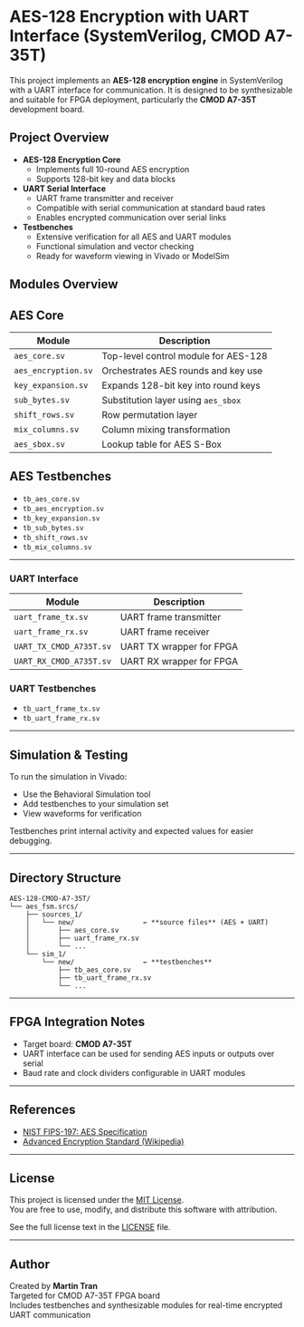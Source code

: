 # AES-128 Encryption with UART Interface (SystemVerilog, CMOD A7-35T)

This project implements an **AES-128 encryption engine** in SystemVerilog with a UART interface for communication. It is designed to be synthesizable and suitable for FPGA deployment, particularly the **CMOD A7-35T** development board.

## Project Overview

- **AES-128 Encryption Core**
  - Implements full 10-round AES encryption
  - Supports 128-bit key and data blocks
- **UART Serial Interface**
  - UART frame transmitter and receiver
  - Compatible with serial communication at standard baud rates
  - Enables encrypted communication over serial links
- **Testbenches**
  - Extensive verification for all AES and UART modules
  - Functional simulation and vector checking
  - Ready for waveform viewing in Vivado or ModelSim



## Modules Overview

## AES Core

| Module            | Description |
|--------------------|-------------|
| `aes_core.sv`      | Top-level control module for AES-128 |
| `aes_encryption.sv`| Orchestrates AES rounds and key use |
| `key_expansion.sv` | Expands 128-bit key into round keys |
| `sub_bytes.sv`     | Substitution layer using `aes_sbox` |
| `shift_rows.sv`    | Row permutation layer |
| `mix_columns.sv`   | Column mixing transformation |
| `aes_sbox.sv`      | Lookup table for AES S-Box |

## AES Testbenches

- `tb_aes_core.sv`
- `tb_aes_encryption.sv`
- `tb_key_expansion.sv`
- `tb_sub_bytes.sv`
- `tb_shift_rows.sv`
- `tb_mix_columns.sv`

---

### UART Interface

| Module              | Description |
|---------------------|-------------|
| `uart_frame_tx.sv`  | UART frame transmitter |
| `uart_frame_rx.sv`  | UART frame receiver |
| `UART_TX_CMOD_A735T.sv` | UART TX wrapper for FPGA |
| `UART_RX_CMOD_A735T.sv` | UART RX wrapper for FPGA |

### UART Testbenches

- `tb_uart_frame_tx.sv`
- `tb_uart_frame_rx.sv`

---

## Simulation & Testing

To run the simulation in Vivado:
- Use the Behavioral Simulation tool
- Add testbenches to your simulation set
- View waveforms for verification

Testbenches print internal activity and expected values for easier debugging.

---

## Directory Structure

```
AES-128-CMOD-A7-35T/
└── aes_fsm.srcs/
    ├── sources_1/
    │   └── new/                 ← **source files** (AES + UART)
    │       ├── aes_core.sv
    │       ├── uart_frame_rx.sv
    │       └── ...
    └── sim_1/
        └── new/                 ← **testbenches**
            ├── tb_aes_core.sv
            ├── tb_uart_frame_rx.sv
            └── ...
```

---

##  FPGA Integration Notes

- Target board: **CMOD A7-35T**
- UART interface can be used for sending AES inputs or outputs over serial
- Baud rate and clock dividers configurable in UART modules

---

## References

- [NIST FIPS-197: AES Specification](https://nvlpubs.nist.gov/nistpubs/FIPS/NIST.FIPS.197.pdf)
- [Advanced Encryption Standard (Wikipedia)](https://en.wikipedia.org/wiki/Advanced_Encryption_Standard)

---

## License

This project is licensed under the [MIT License](LICENSE).  
You are free to use, modify, and distribute this software with attribution.

See the full license text in the [LICENSE](LICENSE) file.

---

## Author

Created by **Martin Tran**  
Targeted for CMOD A7-35T FPGA board  
Includes testbenches and synthesizable modules for real-time encrypted UART communication
